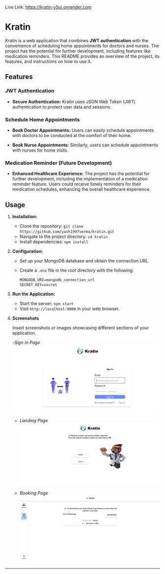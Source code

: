 Live Link: https://kratin-y5ui.onrender.com

# Kratin

Kratin is a web application that combines **JWT authentication** with the convenience of scheduling home appointments for doctors and nurses. The project has the potential for further development, including features like medication reminders. This README provides an overview of the project, its features, and instructions on how to use it.

## Features

### JWT Authentication

- **Secure Authentication:** Kratin uses JSON Web Token (JWT) authentication to protect user data and sessions.

### Schedule Home Appointments

- **Book Doctor Appointments:** Users can easily schedule appointments with doctors to be conducted at the comfort of their home.
  
- **Book Nurse Appointments:** Similarly, users can schedule appointments with nurses for home visits.

### Medication Reminder (Future Development)

- **Enhanced Healthcare Experience:** The project has the potential for further development, including the implementation of a medication reminder feature. Users could receive timely reminders for their medication schedules, enhancing the overall healthcare experience.

## Usage

1. **Installation:**
   - Clone the repository: `git clone https://github.com/yash1997verma/kratin.git`
   - Navigate to the project directory: `cd kratin`
   - Install dependencies: `npm install`

2. **Configuration:**
   - Set up your MongoDB database and obtain the connection URL.
   - Create a `.env` file in the root directory with the following:

     ```plaintext
     MONGODB_URI=mongodb_connection_url
     SECRET_KEY=secret
     ```

3. **Run the Application:**
   - Start the server: `npm start`
   - Visit `http://localhost:8000` in your web browser.

4. **Screenshots**

   Insert screenshots or images showcasing different sections of your application.

   -*Sign In Page* 
   ![Screenshot 1](./client/public/screenshots/signIn.jpg)
     

   - *Landing Page*
   ![Screenshot 2](./client/public/screenshots/landingPage.jpg)
     
    - *Booking Page*
   ![Screenshot 3](./client/public/screenshots/bookings.jpg)

   



---


